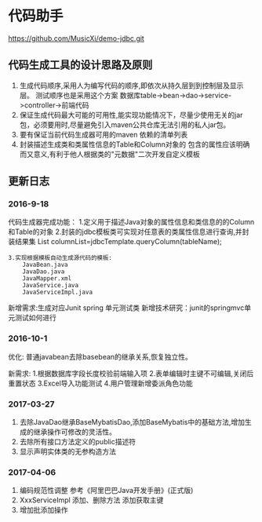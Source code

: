 # 代码助手
https://github.com/MusicXi/demo-jdbc.git

## 代码生成工具的设计思路及原则
1. 生成代码顺序,采用人为编写代码的顺序,即依次从持久层到到控制层及显示层。 测试顺序也是采用这个方案
	数据库table->bean->dao->service->controller->前端代码
2. 保证生成代码最大可能的可用性,能实现功能情况下，尽量少使用无关的jar包，必须要用时,尽量避免引入maven公共仓库无法引用的私人jar包。
3. 要有保证当前代码生成器可用的maven 依赖的清单列表
4. 封装描述生成类和类属性信息的Table和Column对象的 包含的属性应该明确而又意义,有利于他人根据类的"元数据"二次开发自定义模板

## 更新日志
### 2016-9-18 
代码生成器完成功能：
	1.定义用于描述Java对象的属性信息和类信息的的Column和Table的对象
	2.封装的jdbc模板类可实现对任意表的类属性信息进行查询,并封装结果集
		List<Column> columnList=jdbcTemplate.queryColumn(tableName);
	
	3.实现根据模板自动生成源代码的模板:
		JavaBean.java
		JavaDao.java
		JavaMapper.xml
		JavaService.java
		JavaServiceImpl.java
新增需求:生成对应Junit spring 单元测试类
新增技术研究：junit的springmvc单元测试如何进行

### 2016-10-1
优化:
普通javabean去除basebean的继承关系,恢复独立性。

新需求:
1.根据数据库字段长度校验前端输入项
2.表单编辑时主键不可编辑,关闭后重置状态
3.Excel导入功能测试
4.用户管理新增委派角色功能

### 2017-03-27
1. 去除JavaDao继承BaseMybatisDao,添加BaseMybatis中的基础方法,增加生成的继承操作可修改的灵活性。
2. 去除所有接口方法定义的public描述符
3. 显示声明实体类的无参构造方法

### 2017-04-06
1. 编码规范性调整 参考《阿里巴巴Java开发手册》(正式版)
2. XxxServiceImpl 添加、删除方法 添加获取主键
3. 增加批添加操作